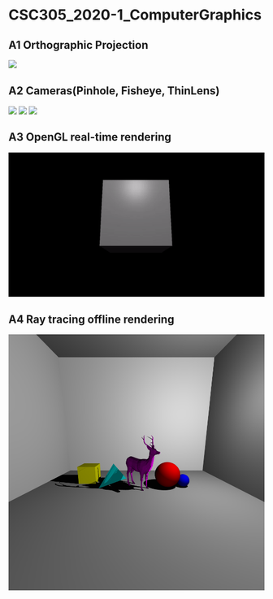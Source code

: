 # CSC305_2020-1_ComputerGraphics

## A1 Orthographic Projection
![](FinalsceneWithRegularMSAA.bmp)

## A2 Cameras(Pinhole, Fisheye, ThinLens)
![](raytrace_Pinhole.bmp)
![](raytrace_Fisheye.bmp)
![](raytrace_ThinLens.bmp)

## A3 OpenGL real-time rendering
![](A3/a3_output.gif)

## A4 Ray tracing offline rendering
![](A4/raytrace_Pinhole.bmp)
